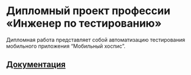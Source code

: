 # Дипломный проект профессии «Инженер по тестированию»

Дипломная работа представляет собой автоматизацию тестирования мобильного приложения “Мобильный хоспис”.

## [Документация](https://github.com/KseniyaChepelevich/diplom/blob/main/Plan.md)
